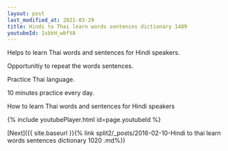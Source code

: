 ```yaml
---
layout: post
last_modified_at: 2021-03-29
title: Hindi to Thai learn words sentences dictionary 1489 
youtubeId: 1sbkH_wbfVA
---
```

 
 
Helps to learn Thai words and sentences for Hindi speakers.

Opportunitiy to repeat the words sentences. 

Practice Thai language. 
 
10 minutes practice every day. 
 
How to learn Thai words and sentences for Hindi speakers 
 
{% include youtubePlayer.html id=page.youtubeId %}
 
 
[Next]({{ site.baseurl }}{% link  split2/_posts/2016-02-10-Hindi to thai learn words sentences dictionary 1020 .md%})
 

